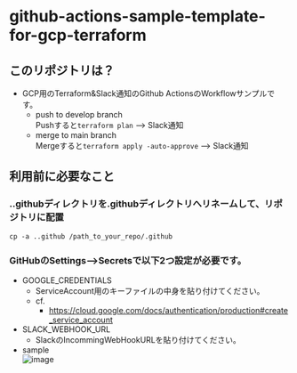 # github-actions-sample-template-for-gcp-terraform
## このリポジトリは？  
- GCP用のTerraform&Slack通知のGithub ActionsのWorkflowサンプルです。
   - push to develop branch  
     Pushすると`terraform plan` --> Slack通知  
   - merge to main branch  
     Mergeすると`terraform apply -auto-approve` --> Slack通知  

## 利用前に必要なこと
### ..githubディレクトリを.githubディレクトリへリネームして、リポジトリに配置
```
cp -a ..github /path_to_your_repo/.github
```

### GitHubのSettings-->Secretsで以下2つ設定が必要です。
- GOOGLE_CREDENTIALS
   - ServiceAccount用のキーファイルの中身を貼り付けてください。	
   - cf.
      - https://cloud.google.com/docs/authentication/production#create_service_account
- SLACK_WEBHOOK_URL
   - SlackのIncommingWebHookURLを貼り付けてください。	
- sample  
![image](https://user-images.githubusercontent.com/6356691/100606598-0556b900-334d-11eb-9dd6-3255c8e7acec.png)

